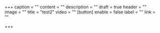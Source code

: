 +++
caption = ""
content = ""
description = ""
draft = true
header = ""
image = ""
title = "test2"
video = ""
[button]
enable = false
label = ""
link = ""

+++
